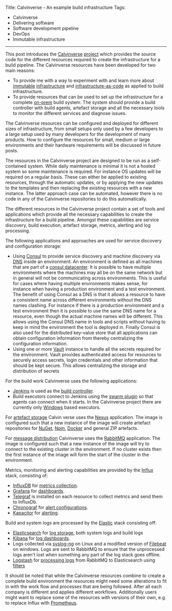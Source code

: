 Title: Calvinverse - An example build infrastructure
Tags:
  - Calvinverse
  - Delivering software
  - Software development pipeline
  - DevOps
  - Immutable infrastructure
---

This post introduces the [Calvinverse](https://www.calvinverse.net/)
[project](https://github.com/Calvinverse) which provides the source code for the different resources
required to create the infrastructure for a build pipeline. The Calvinverse resources have been
developed for two main reasons:

- To provide me with a way to experiment with and learn more about
  [immutable](https://thenewstack.io/a-brief-look-at-immutable-infrastructure-and-why-it-is-such-a-quest/) [infrastructure](https://twitter.com/jezhumble/status/970334897544900609) and
  [infrastructure-as-code](https://en.wikipedia.org/wiki/Infrastructure_as_code) as applied to build infrastructure.
- To provide resources that can be used to set up the infrastructure for a complete
  [on-prem](/posts/On-prem-vs-cloud-build-systems) build system. The system should provide a build
  controller with build agents, artefact storage and all the necessary tools to monitor the different
  services and diagnose issues.

The Calvinverse resources can be configured and deployed for different sizes of infrastructure, from
small setups only used by a few developers to a large setup used by many developers for the development
of many products. How to configure the resources for small, medium or large environments and their
hardware requirements will be discussed in future posts.

The resources in the Calvinverse project are designed to be run as a self-contained system. While
daily maintenance is minimal it is not a hosted system so some maintenance is required. For instance
OS updates will be required on a regular basis. These can either be applied to existing resources,
through the automatic updates, or by applying the new updates to the templates and then replacing
the existing resources with a new instance. The latter approach case can be automated, however there
is no code in any of the Calvinverse repositories to do this automatically.

The different resources in the Calvinverse project contain a set of tools and applications which
provide all the necessary capabilities to create the infrastructure for a build pipeline. Amongst these
capabilities are service discovery, build execution, artefact storage, metrics, alerting and
log processing.

The following applications and approaches are used for service discovery and configuration storage:

- Using [Consul](https://www.consul.io) to provide service discovery and machine discovery via
  [DNS](https://www.consul.io/docs/agent/dns.html) inside an environment. An environment is defined
  as all machines that are part of a [consul datacenter](https://www.consul.io/docs/internals/architecture.html).
  It is possible to have multiple environments where the machines may all be on the same network but
  in general will not be communicating across environments. This is useful for cases where having
  multiple environments makes sense, for instance when having a production environment and a test
  environment. The benefit of using Consul as a DNS is that it allows a resource to have a consistent
  name across different environments without the DNS names clashing. For instance if there is a
  production environment and a test environment then it is possible to use the same DNS name
  for a resource, even though the actual machine names will be different. This allows using the
  Consul DNS name in tools and scripts without having to keep in mind the environment the tool
  is deployed in.
  Finally Consul is also used for the distributed key-value store that all applications can obtain
  configuration information from thereby centralizing the configuration information.
- Using one or more [Vault](https://vaultproject.io) instance to handle all the secrets required
  for the environment. Vault provides authenticated access for resources to securely access secrets,
  login credentials and other information that should be kept secure. This allows centralizing the
  storage and distribution of secrets

For the build work Calvinverse uses the following applications:

- [Jenkins](https://jenkins.io) is used as the
  [build controller](https://github.com/Calvinverse/resource.build.master).
- Build executors connect to Jenkins using the [swarm plugin](https://plugins.jenkins.io/swarm) so
  that agents can connect when it starts. In the Calvinverse project there are currently only
  [Windows](https://github.com/Calvinverse/resource.build.agent.windows) based executors.

For [artefact storage](https://github.com/Calvinverse/resource.artefacts) Calvin verse uses the
[Nexus](https://www.sonatype.com/nexus-repository-oss) application. The image is configured such that
a new instance of the image will create artefact repositories for [NuGet](https://www.nuget.org),
[Npm](https://www.npmjs.com/), [Docker](https://www.docker.com/) and general ZIP artefacts.

For [message distribution](https://github.com/Calvinverse/resource.queue) Calvinverse uses the [RabbitMQ](https://www.rabbitmq.com/) application. The image is configured such that a new instance of the image will
try to connect to the existing cluster in the environment. If no cluster exists then the first
instance of the image will form the start of the cluster in the environment.

Metrics, monitoring and alerting capabilities are provided by the
[Influx](https://www.influxdata.com/) stack, consisting of:

- [InfluxDB](https://www.influxdata.com/time-series-platform/) for
  [metrics collection](https://github.com/Calvinverse/resource.metrics.storage).
- [Grafana](https://grafana.com/) for [dashboards](https://github.com/Calvinverse/resource.metrics.dashboard).
- [Telegraf](https://www.rabbitmq.com/) is installed on each resource to collect metrics and send
  them to InfluxDb.
- [Chronograf](https://www.influxdata.com/time-series-platform/chronograf/) for
  [alert configurations](https://github.com/Calvinverse/resource.metrics.monitoring).
- [Kapacitor](https://www.influxdata.com/time-series-platform/kapacitor/) for
  [alerting](https://github.com/Calvinverse/resource.metrics.monitoring).

Build and system logs are processed by the [Elastic](https://www.elastic.co/) stack consisting off:

- [Elasticsearch](https://www.elastic.co/products/elasticsearch) for
  [log storage](https://github.com/Calvinverse/resource.documents.storage), both system logs
  and build logs
- [Kibana](https://www.elastic.co/products/kibana) for
  [log dashboards](https://github.com/Calvinverse/resource.documents.dashboard).
- Logs collected via [syslog-ng](https://www.syslog-ng.com/products/open-source-log-management/) on
  Linux and a modified version of [Filebeat](https://github.com/pvandervelde/filebeat.mqtt) on windows.
  Logs are sent to RabbitMQ to ensure that the unprocessed logs aren't lost when something any part
  of the log stack goes offline.
- [Logstash](https://www.elastic.co/products/logstash) for
  [processing logs](https://github.com/Calvinverse/resource.logs.processor) from RabbitMQ to
  Elasticsearch using [filters](https://github.com/Calvinverse/calvinverse.logs.filters)

It should be noted that while the Calvinverse resources combine to create a complete build environment
the resources might need some alterations to fit in with the work flow and processes that are being
followed. After all each company is different and applies different workflows. Additionally users
might want to replace some of the resources with versions of their own, e.g. to replace Influx with
[Prometheus](https://prometheus.io/).
